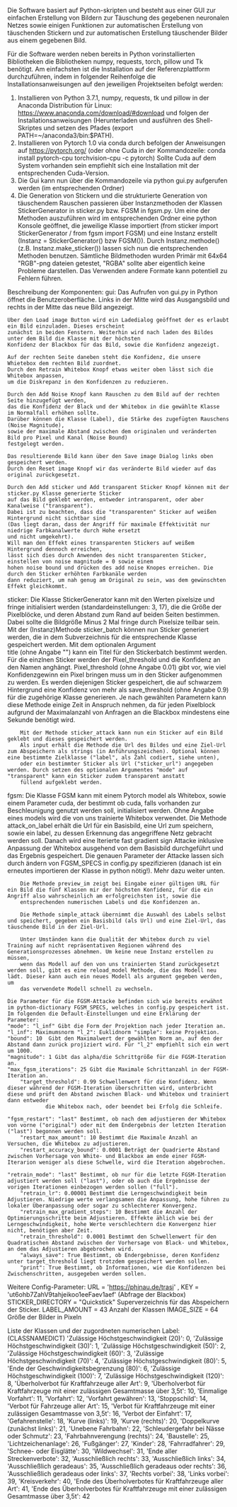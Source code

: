 Die Software basiert auf Python-skripten und besteht aus einer GUI zur einfachen Erstellung 
von Bildern zur Täuschung des gegebenen neuronalen Netzes sowie einigen Funktionen zur automatischen 
Erstellung von täuschenden Stickern und zur automatischen Erstellung täuschender Bilder aus 
einem gegebenen Bild. 

Für die Software werden neben bereits in Python vorinstallierten Bibliotheken die Bibliotheken
numpy, requests, torch, pillow und Tk benötigt.
Am einfachsten ist die Installation auf der Referenzplattform durchzuführen, indem in folgender Reihenfolge
die Installationsanweisungen auf den jeweiligen Projektseiten befolgt werden:
1. Installieren von Python 3.7.1, numpy, requests, tk und pillow in der Anaconda Distribution für Linux: https://www.anaconda.com/download/#download und folgen der Installationsanweisungen
(Herunterladen und ausführen des Shell-Skriptes und setzen des Pfades (export PATH=~/anaconda3/bin:$PATH).
2. Installieren von Pytorch 1.0 via conda durch befolgen der Anweisungen auf https://pytorch.org/ (oder ohne Cuda in der Kommandozeile: conda install pytorch-cpu torchvision-cpu -c pytorch) 
Sollte Cuda auf dem System vorhanden sein empfiehlt sich eine Installation mit der entsprechenden Cuda-Version.
3. Die Gui kann nun über die Kommandozeile via python gui.py aufgerufen werden (im entsprechenden Ordner)
4. Die Generation von Stickern und die strukturierte Generation von täuschendem Rauschen passieren über Instanzmethoden der Klassen StickerGenerator in sticker.py bzw. FGSM in fgsm.py.
Um eine der Methoden auszuführen wird im entsprechenden Ordner eine python Konsole geöffnet, die jeweilige Klasse importiert (from sticker import StickerGenerator / from fgsm import FGSM) und eine Instanz erstellt
(Instanz = StickerGenerator() bzw FGSM()). Durch Instanz.methode() (z.B. Instanz.make_sticker()) lassen sich nun die entsprechenden Methoden benutzen. 
Sämtliche Bildmethoden wurden Primär mit 64x64 "RGB"-png dateien getestet, "RGBA" sollte aber eigentlich keine Probleme darstellen. Das Verwenden andere Formate kann potentiell zu Fehlern führen. 

Beschreibung der Komponenten:
gui:
	Das Aufrufen von gui.py in Python öffnet die Benutzeroberfläche. 
	Links in der Mitte wird das Ausgangsbild und rechts in der Mitte das neue Bild angezeigt. 

	Über den Load image Button wird ein Ladedialog geöffnet der es erlaubt ein Bild einzuladen. Dieses erscheint
	zunächst in beiden Fenstern. Weiterhin wird nach laden des Bildes unter dem Bild die Klasse mit der höchsten 
	Konfidenz der Blackbox für das Bild, sowie die Konfidenz angezeigt.

	Auf der rechten Seite daneben steht die Konfidenz, die unsere Whietebox dem rechten Bild zuordnet.
	Durch den Retrain Whitebox Knopf etwas weiter oben lässt sich die Whitebox anpassen, 
	um die Diskrepanz in den Konfidenzen zu reduzieren. 

	Durch den Add Noise Knopf kann Rauschen zu dem Bild auf der rechten Seite hinzugefügt werden,
	das die Konfidenz der Black und der Whitebox in die gewählte Klasse  im Normalfall erhöhen sollte.
	Darüber können die Klasse (Label), die Stärke des zugefügten Rauschens (Noise Magnitude), 
	sowie der maximale Abstand zwischen dem originalen und veränderten Bild pro Pixel und Kanal (Noise Bound) 
	festgelegt werden.

	Das resultierende Bild kann über den Save image Dialog links oben gespeichert werden.
	Durch den Reset image Knopf wir das veränderte Bild wieder auf das original zurückgesetzt.

	Durch den Add sticker und Add transparent Sticker Knopf können mit der sticker.py Klasse generierte Sticker 
	auf das Bild geklebt werden, entweder intransparent, oder aber Kanalweise ("transparent"). 
	Dabei ist zu beachten, dass die "transparenten" Sticker auf weißen Hintergrund nicht sichtbar sind 
	(Das liegt daran, dass der Angriff für maximale Effektivität nur niedrige Farbkanalwerte durch Hohe ersetzt
	und nicht umgekehrt).
	Will man den Effekt eines transparenten Stickers auf weißem Hintergrund dennoch erreichen,
	lässt sich dies durch Anwenden des nicht transparenten Sticker, einstellen von noise magnitude = 0 sowie einem
	hohen noise bound und drücken des add noise Knopes erreichen. Die durch den Sticker erhöhten Farbkanäle werden
	dann reduziert, um nah genug am Original zu sein, was dem gewünschten Effekt gleichkommt.


sticker:
	Die Klasse StickerGenerator kann mit den Werten pixelsize und fringe initialisiert werden (standardeinstellungen: 3, 17), die die Größe der Pixelblöcke, und deren Abstand zum Rand auf beiden Seiten bestimmen. 
	Dabei sollte die Bildgröße Minus 2 Mal fringe durch Pixelsize teilbar sein.
		Mit der (Instanz)Methode sticker_batch können nun Sticker generiert werden, die in dem Subverzeichnis für die entsprechende Klasse gespeichert werden. Mit dem optionalen Argument 	
		title (ohne Angabe "") kann ein Titel für den Stickerbatch bestimmt werden. Für die einzlnen Sticker werden der Pixel_threshold und die Konfidenz an den Namen anghängt. 
		Pixel_threshold (ohne Angabe 0.01)  gibt vor, wie viel Konfidenzgewinn ein Pixel bringen muss um in den Sticker aufgenommen zu werden.
		Es werden diejenigen Sticker gespeichert, die auf schwarzem Hintergrund eine Konfidenz von mehr als save_threshold (ohne Angabe 0.9) für die zugehörige Klasse generieren. Je
		nach gewählten Parametern kann diese Methode einige Zeit in Anspruch nehmen, da für jeden Pixelblock aufgrund der Maximalanzahl von Anfragen an die Blackbox mindestens eine 
		Sekunde benötigt wird.

		Mit der Methode sticker_attack kann nun ein Sticker auf ein Bild geklebt und dieses gespeichert werden.
		Als input erhält die Methode die Url des Bildes und eine Ziel-Url zum Abspeichern als strings (in Anführungszeichen). Optional können eine bestimmte Zielklasse ("label", als Zahl codiert, siehe unten), 
		oder ein bestimmter Sticker als Url ("sticker_url") angegeben werden. Durch setzen des optionalen Argumentes "mode" auf "transparent" kann ein Sticker zudem transparent anstatt
		füllend aufgeklebt werden.
fgsm:
	Die Klasse FGSM kann mit einem Pytorch model als Whitebox, sowie einem Parameter cuda, der bestimmt ob cuda, falls vorhanden zur Beschleunigung genutzt werden soll, initialisiert werden.
	Ohne Angabe eines models wird die von uns trainierte Whitebox verwendet. 
		Die Methode attack_on_label erhält die Url für ein Basisbild, eine Url zum speichern, sowie ein label, zu dessen Erkennung das angegriffene Netz gebracht werden soll. 
		Danach wird eine Iterierte fast gradient sign Attacke inklusive Anpassung der Whitebox ausgehend von dem Basisbild durchgeführt und das Ergebnis gespeichert. Die genauen Parameter der Attacke
		lassen sich durch ändern von FGSM_SPECS in config.py spezifizieren (danach ist ein erneutes importieren der Klasse in python nötig!). Mehr dazu weiter unten.
		
		Die Methode preview_im zeigt bei Eingabe einer gültigen URL für ein Bild die fünf Klassen mir der höchsten Konfidenz, für die ein Angriff also wahrscheinlich am erfolgreichsten ist, sowie die 
		entsprechenden numerischen Labels und die Konfidenzen an.
	
		Die Methode simple_attack übernimmt die Auswahl des Labels selbst und speichert, gegeben ein Basisbild (als Url) und eine Ziel-Url, das täuschende Bild in der Ziel-Url.
		
		Unter Umständen kann die Qualität der Whitebox durch zu viel Training auf nicht repräsentativen Regionen während des Generationsprozesses abnehmen. Um keine neue Instanz erstellen zu müssen,
		wenn das Modell auf den von uns trainierten Stand zurückgesetzt werden soll, gibt es eine reload_model Methode, die das Modell neu lädt. Dieser kann auch ein neues Modell als argument gegeben werden, um
		das verwendete Modell schnell zu wechseln.  

	Die Parameter für die FGSM-Attacke befinden sich wie bereits erwähnt im python-dictionary FGSM_SPECS, welches in config.py gespeichert ist. Im folgenden die Default-Einstellungen und eine Erklärung der Parameter:
	"mode": "l_inf" Gibt die Form der Projektion nach jeder Iteration an. "l_inf": Maximumsnorm "l_2": Euklidnorm "simple": keine Projektion. 
   	"bound": 10  Gibt den Maximalwert der gewählten Norm an, auf den der Abstand dann zurück projiziert wird. Für "l_2" empfiehlt sich ein wert um 1000. 
   	"magnitude": 1 Gibt das alpha/die Schrittgröße für die FGSM-Iteration an.
   	"max_fgsm_iterations": 25 Gibt die Maximale Schrittanzahl in der FGSM-Iteration an. 
    	"target_threshold": 0.99 Schwellenwert für die Konfidenz. Wenn dieser während der FGSM-Iteration überschritten wird, unterbricht diese und prüft den Abstand zwischen Black- und Whitebox und trainiert dann entweder 
				die Whitebox nach, oder beendet bei Erfolg die Schleife.

   	"fgsm_restart": "last" Bestimmt, ob nach dem adjustieren der Whitebox von vorne ("original") oder mit dem Endergebnis der letzten Iteration ("last") begonnen werden soll.
    	"restart_max_amount": 10 Bestimmt die Maximale Anzahl an Versuchen, die Whitebox zu adjustieren.
    	"restart_accuracy_bound": 0.0001 Beträgt der Quadrierte Abstand zwischen Vorhersage von White- und Blackbox am ende einer FGSM-Iterarion weniger als diese Schwelle, wird die Iteration abgebrochen.

   	"retrain_mode": "last" Bestimmt, ob nur für die letzte FGSM-Iteration adjustiert werden soll ("last"), oder ob auch die Ergebnisse der vorigen Iterationen einbezogen werden sollen ("full").
    	"retrain_lr": 0.00001 Bestimmt die Lerngeschwindigkeit beim Adjustieren. Niedrige werte verlangsamen die Anpassung, hohe führen zu lokaler Überanpassung oder sogar zu schlechterer Konvergenz.
    	"retrain_max_gradient_steps": 10 Bestimmt die Anzahl der Optimierungsschritte beim Adjustieren. Effekte ählich wie bei der Lerngeschwindigkeit, hohe Werte verschlechtern die Konvergenz hier nicht, benötigen aber Zeit.
    	"retrain_threshold": 0.0001 Bestimmt den Schwellenwert für den Quadratischen Abstand zwischen der Vorhersage von Black- und Whitebox, an dem das Adjustieren abgebrochen wird.
    	"always_save": True Bestimmt, ob Endergebnisse, deren Konfidenz unter target_threshold liegt trotzdem gespeichert werden sollen.
    	"print": True Bestimmt, ob Informationen, wie die Konfidenzen bei Zwischenschritten, ausgegeben werden sollen.

		
Weitere Config-Parameter:
	URL = 'https://phinau.de/trasi' , KEY = 'ut6ohb7ZahV9tahjeikoo1eeFaev1aef' (Abfrage der Blackbox)
	STICKER_DIRECTORY = "Quickstick" Superverzeichnis für das Abspeichern der Sticker.
	LABEL_AMOUNT = 43 Anzahl der Klassen
	IMAGE_SIZE = 64 Größe der Bilder in Pixeln


Liste der Klassen und der zugordneten numerischen Label: (CLASSNAMEDICT)
		 'Zulässige Höchstgeschwindigkeit (20)': 0,
  		 'Zulässige Höchstgeschwindigkeit (30)': 1,
                 'Zulässige Höchstgeschwindigkeit (50)': 2,
                 'Zulässige Höchstgeschwindigkeit (60)': 3,
                 'Zulässige Höchstgeschwindigkeit (70)': 4,
                 'Zulässige Höchstgeschwindigkeit (80)': 5,
                 'Ende der Geschwindigkeitsbegrenzung (80)': 6,
                 'Zulässige Höchstgeschwindigkeit (100)': 7,
                 'Zulässige Höchstgeschwindigkeit (120)': 8,
                 'Überholverbot für Kraftfahrzeuge aller Art': 9,
                 'Überholverbot für Kraftfahrzeuge mit einer zulässigen Gesamtmasse über 3,5t': 10,
                 'Einmalige Vorfahrt': 11,
                 'Vorfahrt': 12,
                 'Vorfahrt gewähren': 13,
                 'Stoppschild': 14,
                 'Verbot für Fahrzeuge aller Art': 15,
                 'Verbot für Kraftfahrzeuge mit einer zulässigen Gesamtmasse von 3,5t': 16,
                 'Verbot der Einfahrt': 17,
                 'Gefahrenstelle': 18,
                 'Kurve (links)': 19,
                 'Kurve (rechts)': 20,
                 'Doppelkurve (zunächst links)': 21,
                 'Unebene Fahrbahn': 22,
                 'Schleudergefahr bei Nässe oder Schmutz': 23,
                 'Fahrbahnverengung (rechts)': 24,
                 'Baustelle': 25,
                 'Lichtzeichenanlage': 26,
                 'Fußgänger': 27,
                 'Kinder': 28,
                 'Fahrradfahrer': 29,
                 'Schnee- oder Eisglätte': 30,
                 'Wildwechsel': 31,
                 'Ende aller Streckenverbote': 32,
                 'Ausschließlich rechts': 33,
                 'Ausschließlich links': 34,
                 'Ausschließlich geradeaus': 35,
                 'Ausschließlich geradeaus oder rechts': 36,
                 'Ausschließlich geradeaus oder links': 37,
                 'Rechts vorbei': 38,
                 'Links vorbei': 39,
                 'Kreisverkehr': 40,
                 'Ende des Überholverbotes für Kraftfahrzeuge aller Art': 41,
                 'Ende des Überholverbotes für Kraftfahrzeuge mit einer zulässigen Gesamtmasse über 3,5t': 42
